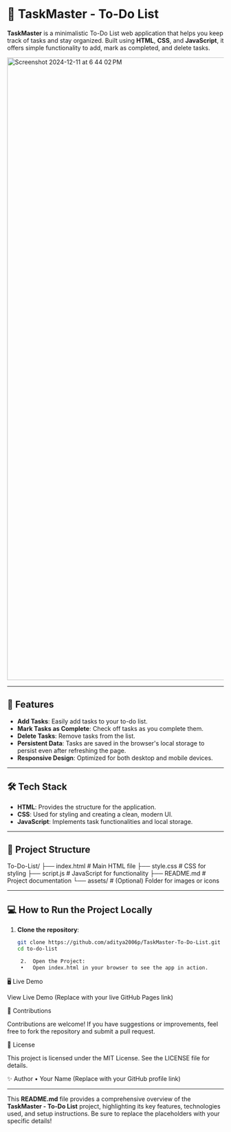 # 📝 TaskMaster - To-Do List

**TaskMaster** is a minimalistic To-Do List web application that helps you keep track of tasks and stay organized. Built using **HTML**, **CSS**, and **JavaScript**, it offers simple functionality to add, mark as completed, and delete tasks.

<img width="1446" alt="Screenshot 2024-12-11 at 6 44 02 PM" src="https://github.com/user-attachments/assets/32b74605-65b5-48d3-b20b-b590040e1c9f" />


---

## 🚀 Features

- **Add Tasks**: Easily add tasks to your to-do list.
- **Mark Tasks as Complete**: Check off tasks as you complete them.
- **Delete Tasks**: Remove tasks from the list.
- **Persistent Data**: Tasks are saved in the browser's local storage to persist even after refreshing the page.
- **Responsive Design**: Optimized for both desktop and mobile devices.

---

## 🛠️ Tech Stack

- **HTML**: Provides the structure for the application.
- **CSS**: Used for styling and creating a clean, modern UI.
- **JavaScript**: Implements task functionalities and local storage.

---

## 📂 Project Structure

To-Do-List/
├── index.html       # Main HTML file
├── style.css        # CSS for styling
├── script.js        # JavaScript for functionality
├── README.md        # Project documentation
└── assets/          # (Optional) Folder for images or icons

---

## 💻 How to Run the Project Locally

1. **Clone the repository**:
   ```bash
   git clone https://github.com/aditya2006p/TaskMaster-To-Do-List.git
   cd to-do-list

	2.	Open the Project:
	•	Open index.html in your browser to see the app in action.

🖥️ Live Demo

View Live Demo
(Replace with your live GitHub Pages link)

🤝 Contributions

Contributions are welcome! If you have suggestions or improvements, feel free to fork the repository and submit a pull request.

📜 License

This project is licensed under the MIT License. See the LICENSE file for details.

✨ Author
	•	Your Name
(Replace with your GitHub profile link)

---

This **README.md** file provides a comprehensive overview of the **TaskMaster - To-Do List** project, highlighting its key features, technologies used, and setup instructions. Be sure to replace the placeholders with your specific details!
